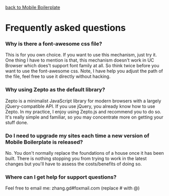 [back to Mobile Boilerplate](https://github.com/inkless/mobile-boilerplate#documentation) 

# Frequently asked questions

### Why is there a font-awesome css file?

This is for you own choice. If you want to use this mechanism, just try it.
One thing I have to mention is that, this mechanism doesn't work in UC Browser
which does't support font family at all. So think twice before you want to use
the font-awesome css. Note, I have help you adjust the path of the file, feel 
free to use it directly without hacking.

### Why using Zepto as the default library?

Zepto is a minimalist JavaScript library for modern browsers with a largely 
jQuery-compatible API. If you use jQuery, you already know how to use Zepto.
In my practice, I enjoy using Zepto.js and recommend you to do so. It's really
simple and familiar, so you may concentrate more on getting your stuff done.

### Do I need to upgrade my sites each time a new version of Mobile Boilerplate is released?

No. You don't normally replace the foundations of a house once it has been
built. There is nothing stopping you from trying to work in the latest changes
but you'll have to assess the costs/benefits of doing so.

### Where can I get help for support questions?

Feel free to email me: zhang.gd#foxmail.com (replace # with @)
